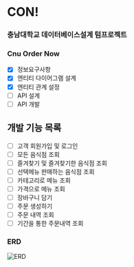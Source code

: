 # CON!

### 충남대학교 데이터베이스설계 텀프로젝트
### Cnu Order Now

- [x] 정보요구사항
- [x] 엔티티 다이어그램 설계
- [x] 엔티티 관계 설정
- [ ] API 설계
- [ ] API 개발

## 개발 기능 목록

- [ ] 고객 회원가입 및 로그인
- [ ] 모든 음식점 조회
- [ ] 즐겨찾기 및 즐겨찾기한 음식점 조회
- [ ] 선택메뉴 판매하는 음식점 조회
- [ ] 카테고리로 메뉴 조회
- [ ] 가격으로 메뉴 조회
- [ ] 장바구니 담기
- [ ] 주문 생성하기
- [ ] 주문 내역 조회
- [ ] 기간을 통한 주문내역 조회

### ERD
![ERD](https://github.com/yunjunghun0116/cnu_db_design/assets/76200940/21bf9b75-2ba2-4676-98c7-3024d960d155)
